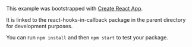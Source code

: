 This example was bootstrapped with [Create React App](https://github.com/facebook/create-react-app).

It is linked to the react-hooks-in-callback package in the parent directory for development purposes.

You can run `npm install` and then `npm start` to test your package.
